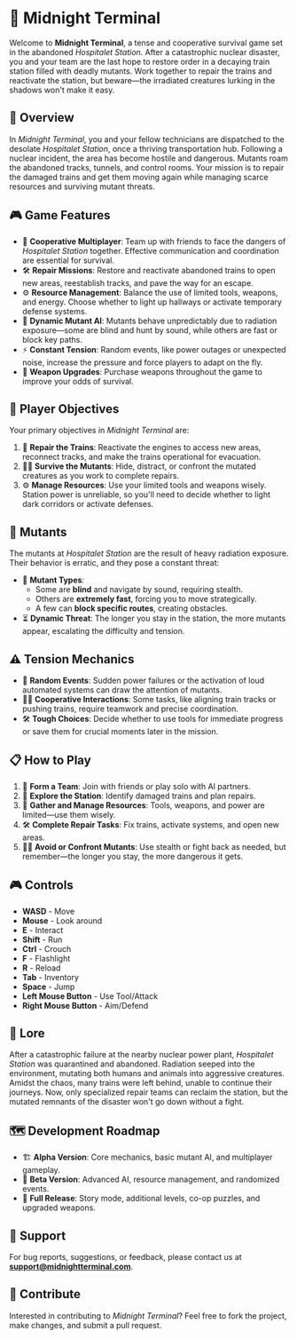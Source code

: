# 🚂 **Midnight Terminal**

Welcome to **Midnight Terminal**, a tense and cooperative survival game set in the abandoned *Hospitalet Station*. After a catastrophic nuclear disaster, you and your team are the last hope to restore order in a decaying train station filled with deadly mutants. Work together to repair the trains and reactivate the station, but beware—the irradiated creatures lurking in the shadows won't make it easy.

## 📜 **Overview**

In *Midnight Terminal*, you and your fellow technicians are dispatched to the desolate *Hospitalet Station*, once a thriving transportation hub. Following a nuclear incident, the area has become hostile and dangerous. Mutants roam the abandoned tracks, tunnels, and control rooms. Your mission is to repair the damaged trains and get them moving again while managing scarce resources and surviving mutant threats. 

## 🎮 **Game Features**

- 🤝 **Cooperative Multiplayer**: Team up with friends to face the dangers of *Hospitalet Station* together. Effective communication and coordination are essential for survival.
- 🛠️ **Repair Missions**: Restore and reactivate abandoned trains to open new areas, reestablish tracks, and pave the way for an escape.
- ⚙️ **Resource Management**: Balance the use of limited tools, weapons, and energy. Choose whether to light up hallways or activate temporary defense systems.
- 🧟 **Dynamic Mutant AI**: Mutants behave unpredictably due to radiation exposure—some are blind and hunt by sound, while others are fast or block key paths.
- ⚡ **Constant Tension**: Random events, like power outages or unexpected noise, increase the pressure and force players to adapt on the fly.
- 🔫 **Weapon Upgrades**: Purchase weapons throughout the game to improve your odds of survival.

## 🎯 **Player Objectives**

Your primary objectives in *Midnight Terminal* are:

1. 🚂 **Repair the Trains**: Reactivate the engines to access new areas, reconnect tracks, and make the trains operational for evacuation.
2. 🧟‍♂️ **Survive the Mutants**: Hide, distract, or confront the mutated creatures as you work to complete repairs.
3. ⚙️ **Manage Resources**: Use your limited tools and weapons wisely. Station power is unreliable, so you'll need to decide whether to light dark corridors or activate defenses.

## 🧟 **Mutants**

The mutants at *Hospitalet Station* are the result of heavy radiation exposure. Their behavior is erratic, and they pose a constant threat:

- 🧠 **Mutant Types**:
  - Some are **blind** and navigate by sound, requiring stealth.
  - Others are **extremely fast**, forcing you to move strategically.
  - A few can **block specific routes**, creating obstacles.
- ⏳ **Dynamic Threat**: The longer you stay in the station, the more mutants appear, escalating the difficulty and tension.

## ⚠️ **Tension Mechanics**

- 🎲 **Random Events**: Sudden power failures or the activation of loud automated systems can draw the attention of mutants.
- 🤜🤛 **Cooperative Interactions**: Some tasks, like aligning train tracks or pushing trains, require teamwork and precise coordination.
- 🛠️ **Tough Choices**: Decide whether to use tools for immediate progress or save them for crucial moments later in the mission.

## 📋 **How to Play**

1. 👥 **Form a Team**: Join with friends or play solo with AI partners.
2. 🚉 **Explore the Station**: Identify damaged trains and plan repairs.
3. 🧰 **Gather and Manage Resources**: Tools, weapons, and power are limited—use them wisely.
4. 🛠️ **Complete Repair Tasks**: Fix trains, activate systems, and open new areas.
5. 🧟‍♂️ **Avoid or Confront Mutants**: Use stealth or fight back as needed, but remember—the longer you stay, the more dangerous it gets.

## 🎮 **Controls**

- **WASD** - Move
- **Mouse** - Look around
- **E** - Interact
- **Shift** - Run
- **Ctrl** - Crouch
- **F** - Flashlight
- **R** - Reload
- **Tab** - Inventory
- **Space** - Jump
- **Left Mouse Button** - Use Tool/Attack
- **Right Mouse Button** - Aim/Defend

## 📖 **Lore**

After a catastrophic failure at the nearby nuclear power plant, *Hospitalet Station* was quarantined and abandoned. Radiation seeped into the environment, mutating both humans and animals into aggressive creatures. Amidst the chaos, many trains were left behind, unable to continue their journeys. Now, only specialized repair teams can reclaim the station, but the mutated remnants of the disaster won't go down without a fight.

## 🗺️ **Development Roadmap**

- 🏗️ **Alpha Version**: Core mechanics, basic mutant AI, and multiplayer gameplay.
- 🔧 **Beta Version**: Advanced AI, resource management, and randomized events.
- 🚀 **Full Release**: Story mode, additional levels, co-op puzzles, and upgraded weapons.

## 💬 **Support**

For bug reports, suggestions, or feedback, please contact us at **[support@midnightterminal.com](mailto:support@midnightterminal.com)**.

## 🤝 **Contribute**

Interested in contributing to *Midnight Terminal*? Feel free to fork the project, make changes, and submit a pull request.
